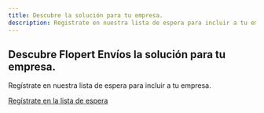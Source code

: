 ```yaml
---
title: Descubre la solución para tu empresa.
description: Registrate en nuestra lista de espera para incluir a tu empresa.
---
```

<section class="bg-home d-flex align-items-center" style="background: url('/images/landing/home-shape.png') center center; height: auto;" id="home">
    <div class="container">
        <div class="row justify-content-center">
            <div class="col-lg-12 text-center mt-0 mt-md-5 pt-0 pt-md-5">
                <div class="title-heading margin-top-100">
                    <h1 class="heading mb-3">Descubre <span class="text-primary">Flopert Envíos</span> la solución para tu empresa.</h1>
                    <p class="para-desc mx-auto text-muted">Regístrate en nuestra lista de espera para incluir a tu empresa.</p>
                    <div class="mt-4 pt-2">
                        <a href="https://research.typeform.com/to/HgzNPGSO" target="_blank" class="btn btn-primary">Regístrate en la lista de espera <i class="mdi mdi-chevron-right"></i></a>
                    </div>
                </div>
                <div class="home-dashboard">
                    <img src="/images/concept/camion-montacarga.png" alt="" class="img-fluid">
                </div>
            </div><!--end col-->
        </div><!--end row-->
    </div><!--end container--> 
</section>